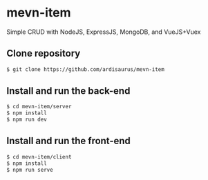 # mevn-item
Simple CRUD with NodeJS, ExpressJS, MongoDB, and VueJS+Vuex

## Clone repository
```sh
$ git clone https://github.com/ardisaurus/mevn-item
```

## Install and run the back-end
```sh
$ cd mevn-item/server
$ npm install
$ npm run dev
```

## Install and run the front-end
```sh
$ cd mevn-item/client
$ npm install
$ npm run serve
```
